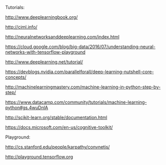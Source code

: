 Tutorials:

http://www.deeplearningbook.org/

http://ciml.info/

http://neuralnetworksanddeeplearning.com/index.html

https://cloud.google.com/blog/big-data/2016/07/understanding-neural-networks-with-tensorflow-playground

http://www.deeplearning.net/tutorial/

https://devblogs.nvidia.com/parallelforall/deep-learning-nutshell-core-concepts/

http://machinelearningmastery.com/machine-learning-in-python-step-by-step/

https://www.datacamp.com/community/tutorials/machine-learning-python#gs.4wuDnlA

http://scikit-learn.org/stable/documentation.html

https://docs.microsoft.com/en-us/cognitive-toolkit/


Playground:

http://cs.stanford.edu/people/karpathy/convnetjs/

http://playground.tensorflow.org
